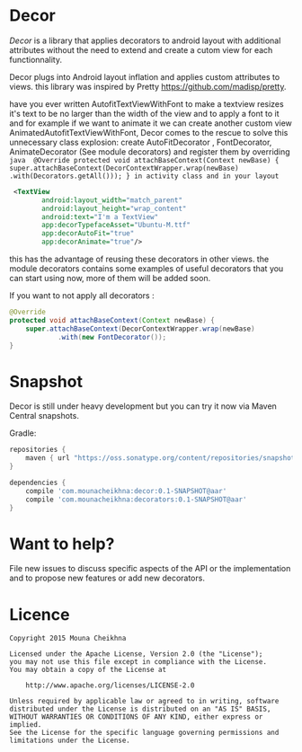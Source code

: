 Decor
======

*Decor* is a library that applies decorators to android layout with additional attributes
without the need to extend and create a cutom view for each functionnality.

Decor plugs into  Android layout inflation and applies custom attributes to views.
this library was inspired by Pretty https://github.com/madisp/pretty.

have you ever written AutofitTextViewWithFont to make a textview resizes it's text to be
 no larger than the width of the view and to apply a font to it and for example if we want to
 animate it we can create another custom view AnimatedAutofitTextViewWithFont,
 Decor comes to the rescue to solve this unnecessary class explosion:
    create AutoFitDecorator , FontDecorator, AnimateDecorator (See module decorators)
     and register them by overriding
    ```java 
        @Override
        protected void attachBaseContext(Context newBase) {
            super.attachBaseContext(DecorContextWrapper.wrap(newBase)
                    .with(Decorators.getAll()));
        }
        in activity class and in your layout
    ```
```xml
 <TextView
        android:layout_width="match_parent"
        android:layout_height="wrap_content"
        android:text="I'm a TextView"
        app:decorTypefaceAsset="Ubuntu-M.ttf"
        app:decorAutoFit="true"
        app:decorAnimate="true"/>
```

this has the advantage of reusing these decorators in other views.
the module decorators contains some examples of useful decorators that you can start using now,
 more of them will be added soon.

If you want to not apply all decorators :

```java
@Override
protected void attachBaseContext(Context newBase) {
    super.attachBaseContext(DecorContextWrapper.wrap(newBase)
            .with(new FontDecorator());
}
```

Snapshot
========

Decor is still under heavy development but you can try it now via Maven Central snapshots.

Gradle:
```groovy
repositories {
    maven { url "https://oss.sonatype.org/content/repositories/snapshots/" }
}

dependencies {
    compile 'com.mounacheikhna:decor:0.1-SNAPSHOT@aar'
    compile 'com.mounacheikhna:decorators:0.1-SNAPSHOT@aar'
}
```

Want to help?
=============

File new issues to discuss specific aspects of the API or the implementation and to propose new
features or add new decorators.


Licence
=======

    Copyright 2015 Mouna Cheikhna

    Licensed under the Apache License, Version 2.0 (the "License");
    you may not use this file except in compliance with the License.
    You may obtain a copy of the License at

        http://www.apache.org/licenses/LICENSE-2.0

    Unless required by applicable law or agreed to in writing, software
    distributed under the License is distributed on an "AS IS" BASIS,
    WITHOUT WARRANTIES OR CONDITIONS OF ANY KIND, either express or implied.
    See the License for the specific language governing permissions and
    limitations under the License.

